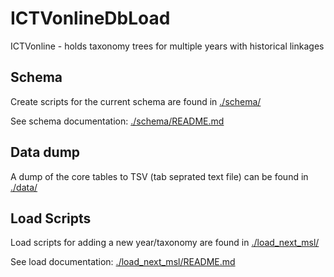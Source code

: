 # ICTVonlineDbLoad

ICTVonline - holds taxonomy trees for multiple years with historical linkages

## Schema

Create scripts for the current schema are found in [./schema/](schema/)

See schema documentation: [./schema/README.md](schema/README.md)

## Data dump

A dump of the core tables to TSV (tab seprated text file) can be found in [./data/](data/)

## Load Scripts

Load scripts for adding a new year/taxonomy are found in [./load_next_msl/](load_next_msl/)

See load documentation: [./load_next_msl/README.md](load_next_msl/README.md)

